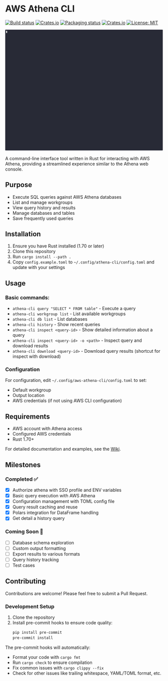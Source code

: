 # AWS Athena CLI
[![Build status](https://github.com/Andyhoang/athena-cli/workflows/CI/badge.svg)](https://github.com/Andyhoang/athena-cli/actions)
[![Crates.io](https://img.shields.io/crates/v/athena-cli.svg)](https://crates.io/crates/athena-cli)
[![Packaging status](https://repology.org/badge/tiny-repos/athena-cli.svg)](https://repology.org/project/athena-cli/badges)
[![Crates.io](https://img.shields.io/crates/d/athena-cli.svg)](https://crates.io/crates/athena-cli)
[![License: MIT](https://img.shields.io/badge/License-MIT-yellow.svg)](https://opensource.org/licenses/MIT)

![Athena CLI Demo](athena-cli.gif)

A command-line interface tool written in Rust for interacting with AWS Athena, providing a streamlined experience similar to the Athena web console.

## Purpose

- Execute SQL queries against AWS Athena databases
- List and manage workgroups
- View query history and results
- Manage databases and tables
- Save frequently used queries

## Installation

1. Ensure you have Rust installed (1.70 or later)
2. Clone this repository
3. Run `cargo install --path .`
4. Copy `config.example.toml` to `~/.config/athena-cli/config.toml` and update with your settings

## Usage

### Basic commands:
- `athena-cli query "SELECT * FROM table"` - Execute a query
- `athena-cli workgroup list` - List available workgroups
- `athena-cli db list` - List databases
- `athena-cli history` - Show recent queries
- `athena-cli inspect <query-id>` - Show detailed information about a query
- `athena-cli inspect <query-id> -o <path>` - Inspect query and download results
- `athena-cli download <query-id>` - Download query results (shortcut for inspect with download)

### Configuration
For configuration, edit `~/.config/aws-athena-cli/config.toml` to set:
- Default workgroup
- Output location
- AWS credentials (if not using AWS CLI configuration)

## Requirements

- AWS account with Athena access
- Configured AWS credentials
- Rust 1.70+

For detailed documentation and examples, see the [Wiki](link-to-wiki).

## Milestones

### Completed ✅
- [x] Authorize athena with SSO profile and ENV variables
- [x] Basic query execution with AWS Athena
- [x] Configuration management with TOML config file
- [x] Query result caching and reuse
- [x] Polars integration for DataFrame handling
- [x] Get detail a history query

### Coming Soon 🚀
- [ ] Database schema exploration
- [ ] Custom output formatting
- [ ] Export results to various formats
- [ ] Query history tracking
- [ ] Test cases

## Contributing

Contributions are welcome! Please feel free to submit a Pull Request.

### Development Setup

1. Clone the repository
2. Install pre-commit hooks to ensure code quality:
   ```bash
   pip install pre-commit
   pre-commit install
   ```

The pre-commit hooks will automatically:
- Format your code with `cargo fmt`
- Run `cargo check` to ensure compilation
- Fix common issues with `cargo clippy --fix`
- Check for other issues like trailing whitespace, YAML/TOML format, etc.
